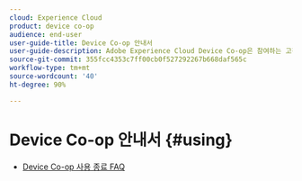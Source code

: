 ```yaml
---
cloud: Experience Cloud
product: device co-op
audience: end-user
user-guide-title: Device Co-op 안내서
user-guide-description: Adobe Experience Cloud Device Co-op은 참여하는 고객이 디바이스 링크 정보를 공유하는 디지털 협력체입니다. 이 정보는 고객에게 가치 있고 일관된 크로스 디바이스 경험을 제공하는 데 도움이 됩니다.
source-git-commit: 355fcc4353c7ff00cb0f527292267b668daf565c
workflow-type: tm+mt
source-wordcount: '40'
ht-degree: 90%

---
```



# Device Co-op 안내서 {#using}

+ [Device Co-op 사용 종료 FAQ](about/device-co-op-eol.md)
